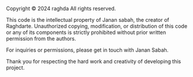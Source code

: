 Copyright © 2024 raghda
All rights reserved.

This code is the intellectual property of Janan sabah, the creator of Raghdarte.
Unauthorized copying, modification, or distribution of this code or any of its components is strictly prohibited without prior written permission from the authors.

For inquiries or permissions, please get in touch with Janan Sabah.

Thank you for respecting the hard work and creativity of developing this project.
